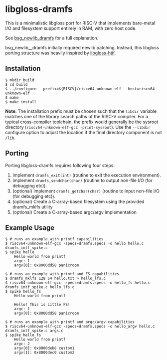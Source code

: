 # libgloss-dramfs

This is a minimalistic libgloss port for RISC-V that implements bare-metal I/O and filesystem support entirely in RAM, with zero host code.

See [bsg\_newlib\_dramfs](https://github.com/bespoke-silicon-group/bsg_newlib_dramfs) for a full explanation.

bsg\_newlib_\_dramfs initially required newlib patching. Instead, this libgloss porting structure was heavily inspired by [libgloss-htif](https://github.com/ucb-bar/libgloss-htif).

## Installation

    $ mkdir build
    $ cd build
    $ ../configure --prefix=${RISCV}/riscv64-unknown-elf --host=riscv64-unknown-elf
    $ make
    $ make install

**Note**: The installation prefix must be chosen such that the `libdir`
variable matches one of the library search paths of the RISC-V compiler.
For a typical cross-compiler toolchain, the prefix would generally be
the sysroot directory (`riscv64-unknown-elf-gcc -print-sysroot`).
Use the `--libdir` configure option to adjust the location if the final
directory component is not `/lib`.

## Porting

Porting libgloss-dramfs requires following four steps:
1. Implement `dramfs_exit(int)` (routine to exit the execution environment). 
2. Implement `dramfs_sendchar(char)` (routine to output non-file I/O (for debugging etc)).
3. (optional) Implement `dramfs_getchar(char)` (routine to input non-file I/O (for debugging etc)).
4. (optional) Create a C-array-based filesystem using the provided dramfs\_mklfs utility
5. (optional) Create a C-array-based argc/argv implementation

## Example Usage

    $ # runs an example with printf capabilities
    $ riscv64-unknown-elf-gcc -specs=dramfs.specs -o hello hello.c dramfs_intf_spike.c
    $ spike hello
        Hello world from printf
        argc: 1
        argv[0]: 0x8000dd58 panicroom

    $ # runs an example with printf and FS capabilities
    $ dramfs_mklfs 128 64 hello.txt > hello_lfs.c
    $ riscv64-unknown-elf-gcc -specs=dramfs.specs -o hello_fs hello.c dramfs_intf_spike.c hello_lfs.c
    $ spike hello_fs
		Hello world from printf

		Hello! This is Little FS!
		argc: 1
		argv[0]: 0x8000dd58 panicroom

    $ # runs an example with printf and argc/argv capabilities
    $ riscv64-unknown-elf-gcc -specs=dramfs.specs -o hello_argv hello.c dramfs_intf_spike.c args.c
    $ spike hello_fs
		Hello world from printf
		argc: 2
		argv[0]: 0x8000deb8 custom1
		argv[1]: 0x8000dec0 custom2


